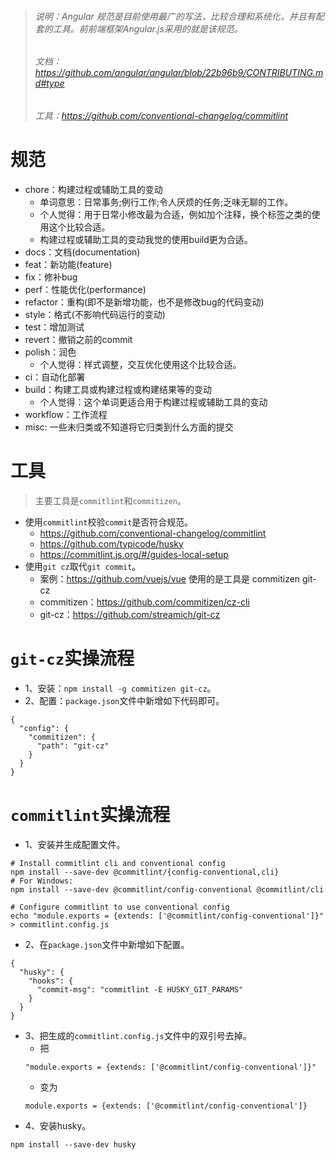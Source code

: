 > ###### 说明：Angular 规范是目前使用最广的写法，比较合理和系统化，并且有配套的工具。前前端框架Angular.js采用的就是该规范。
> ###### 文档：https://github.com/angular/angular/blob/22b96b9/CONTRIBUTING.md#type
> ###### 工具：https://github.com/conventional-changelog/commitlint

# 规范
* chore：构建过程或辅助工具的变动
    - 单词意思：日常事务;例行工作;令人厌烦的任务;乏味无聊的工作。
    - 个人觉得：用于日常小修改最为合适，例如加个注释，换个标签之类的使用这个比较合适。
    - 构建过程或辅助工具的变动我觉的使用build更为合适。
* docs：文档(documentation)
* feat：新功能(feature)
* fix：修补bug
* perf：性能优化(performance)
* refactor：重构(即不是新增功能，也不是修改bug的代码变动)
* style：格式(不影响代码运行的变动)
* test：增加测试
* revert：撤销之前的commit
* polish：润色
    - 个人觉得：样式调整，交互优化使用这个比较合适。
* ci：自动化部署
* build：构建工具或构建过程或构建结果等的变动
    - 个人觉得：这个单词更适合用于构建过程或辅助工具的变动
* workflow：工作流程
* misc: 一些未归类或不知道将它归类到什么方面的提交

# 工具
> 主要工具是`commitlint`和`commitizen`。
* 使用`commitlint`校验`commit`是否符合规范。
    - https://github.com/conventional-changelog/commitlint
    - https://github.com/typicode/husky
    - https://commitlint.js.org/#/guides-local-setup
* 使用`git cz`取代`git commit`。
    - 案例：https://github.com/vuejs/vue 使用的是工具是 commitizen git-cz
    - commitizen：https://github.com/commitizen/cz-cli
    - git-cz：https://github.com/streamich/git-cz

# `git-cz`实操流程
* 1、安装：`npm install -g commitizen git-cz`。
* 2、配置：`package.json`文件中新增如下代码即可。
```
{
  "config": {
    "commitizen": {
      "path": "git-cz"
    }
  }
}
```

# `commitlint`实操流程
* 1、安装并生成配置文件。
```
# Install commitlint cli and conventional config
npm install --save-dev @commitlint/{config-conventional,cli}
# For Windows:
npm install --save-dev @commitlint/config-conventional @commitlint/cli

# Configure commitlint to use conventional config
echo "module.exports = {extends: ['@commitlint/config-conventional']}" > commitlint.config.js
```
* 2、在`package.json`文件中新增如下配置。
```
{
  "husky": {
    "hooks": {
      "commit-msg": "commitlint -E HUSKY_GIT_PARAMS"
    }
  }
}
```
* 3、把生成的`commitlint.config.js`文件中的双引号去掉。
  - 把
  ```
  "module.exports = {extends: ['@commitlint/config-conventional']}"
  ```
  - 变为
  ```
  module.exports = {extends: ['@commitlint/config-conventional']}
  ```
* 4、安装husky。
```
npm install --save-dev husky
```
